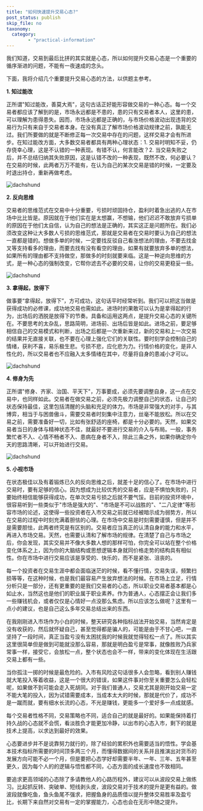 ```yaml
---
title: "如何快速提升交易心态?"
post_status: publish
skip_file: no
taxonomy:
  category:
        - "practical-information"
---
```


我们知道，交易到最后比拼的其实就是心态，所以如何提升交易心态是一个重要的循序渐进的问题，不能有一夜速成的念头。

下面，我将介绍几个重要提升交易心态的方法，以供题主参考。

**1\. 知过能改**

正所谓"知过能改，善莫大焉"，这句古话正好能形容做交易的一种心态。每一个交易者都应该了解到的是，市场永远都是不患的，患的只有交易者本人，这里的患，可以理解为患得患失。因而，市场永远都是正确的，与市场价格波动出现违背的交易行为只有来自于交易者本身。在没有真正了解市场价格波动规律之前，孰能无过。我们所要做的就是不断修正每一次交易中存在的问题，这样交易才会有所进步。在知过能改方面，大多数交易者都具有两种心理状态：1. 交易时明知不妥，仍存侥幸心理，这是不认错的一种表现。有错不认，何言能改？2. 当交易失败之后，并不总结归纳其失败原因，这是认错不改的一种表现，既然不改，何必要认？在交易的时候，此两者万万不能有，在认为自己的某次交易是错的时候，一定要及时退出持仓，重新再做考虑。

![dachshund](https://cdn.fendou.la/funstoutiao/2020/12/181712976.png "1.1.png")

**2\. 反向思维**

交易者的思维范式在交易中十分重要，亏损时顽固持仓，盈利时着急出逃的人在市场中比比皆是。原因就在于他们实在是太想赢，不想输，他们迟迟不敢放弃亏损单的原因在于他们太自信，认为自己的想法是正确的，其实这正是问题所在。我们必须改变这种让大多数人亏损的思维范式，那就是交易者在交易时要认为自己的想法一直都是错的。想做多单的时候，一定要找反驳自己看涨想法的理由，不要去找金叉等支持看多的理由，而要去找有没有看空的理由，如果有就要放弃多单的想法，如果所有的理由都不支持做空，那做多的时刻就要来临。这是一种逆向思维的方式，是一种心态的强制改变，它帮你滤去不必要的交易，让你的交易更稳妥一些。

![dachshund](https://cdn.fendou.la/funstoutiao/2020/12/181726788.png "1.2.png")

**3\. 拿得起，放得下**

做事要“拿得起，放得下”，方可成功，这句话平时经常听到。我们可以把这当做是获得成功的必修课，成功地交易也需如此。进场时的果敢可以认为是拿得起的行为，出场后的洒脱是放得下的节奏。具备和运用这两点，是提升交易心态的关键所在。不要思考的太杂乱，思路简明，进场前、出场后皆是如此。进场之前，要足够相信自己的交易模式和判断，出场之后都是一次重新来过，新的交易和上一次交易的结果并无直接关联，也不要在心理上强化它们的关联性。要时刻学会控制自己的情绪，获利不喜，易乐极生悲。亏损不悲，应化悲为力。行情价格的变化，是非人性化的，所以交易者也不应融入太多情绪在其中，尽量将自身的患减小才可以。

![dachshund](https://cdn.fendou.la/funstoutiao/2020/12/181739319.png "1.3.png")

**4\. 修身为先**

正所谓"修身、齐家、治国、平天下"，万事要成，必须先要调整自身，这一点在交易中，也同样如此。交易者在做交易之前，必须先极力调整自己的状态，让自己的状态保持最佳，这里包括清醒的头脑和充足的体力。市场是非常强大的对手，与其博弈，相当于与困兽傲斗，需要交易者时刻集中注意力，丝毫不能放松。所以在交易之前，需要准备好一切，比如有张舒适的座椅，都是十分必要的。天然，如果交易者当日的身体与精神状态不佳，就最好不要进行交易的介入与布局。一般，事务繁忙者不入、心情不畅者不入、患病在身者不入，除此三条之外，如果你确定你今天的思路清晰，可以开始进行交易。

![dachshund](https://cdn.fendou.la/funstoutiao/2020/12/181820178.png "1.4.png")

**5\. 小视市场**

在状态极佳以及有着锻炼已久的反向思维之后，就差十足的信心了。在市场中进行交易时，要有足够的信心。因为想成为比较优秀的交易者，应是不惧怕失败的，只要始终相信能够获得成功，在单次交易亏损之后就不要气馁。目前的投资环境中，很容易听到一些类似于"市场是强大的"、"市场是不可以战胜的"、"二八定律"等形容市场的论述，这使得一些投资者在入市交易之前就已经被暗示成为弱势方，所以在交易的过程中时刻充满着胆怯的心理。在市场中交易是时刻需要谨慎，但是并不是需要胆怯，此两者终究是有区别的。交易者应当真正的认清自身的能力和水平，再进入市场交易。天然，也需要认清和了解市场的规律。在清楚了自己与市场之后，你会发现，其实交易并不像大多数人想的那样可怕，你完全可以站在整个价格变化体系之上，因为你的大脑结构或思想逻辑本身就同价格走势的结构具有相似性。你在市场中进行交易应该是享受的、快乐的，而不是紧张、沮丧的。

每一个投资者在交易生涯中都会面临迷茫的时候，看不懂行情，交易失误，频繁扫损等等，在这种时候，也是我们最容易产生放弃想法的时候。在市场上立足，行情分析只是一部分，还有更重要的是我们交易者的心态，所以职业交易者基本都是心如止水，当然这也是他们的职业属于职业素养。作为普通人，心态摆正会让我们多一些赚钱机会，或者仅仅是心情好一点没那么焦虑。所以应该怎么做呢？这里有一点小的建议，也是自己这么多年交易总结出来的东西。

在我刚刚进入市场作为小白的时候，整天研究各种指标战法开始交易，当然肯定是没有收获的，然后就怀疑自己，甚至觉得都是骗人的，可能是由于不甘心吧，一直坚持了一段时间，真正当盈亏没有太困扰我的时候我就觉得轻松一点了。所以其实这里很简单但是做到可能就没那么容易，那就是明白盈亏是常事，就像胜败乃兵家常事一样，接受它，会放松一点，整个状态也会不一样，带来的变化体现在生活跟交易上都有一些。

当你孤注一掷的时候是最危险的。入市有风险这句话很多人会忽略，看到别人赚钱就大笔投入等着收益，这是一个很大的错误，如果这件事对你至关重要怎么会轻松呢，如果做不到可能会走入死胡同。对于我们普通人，交易尤其是刚开始交易一定不能大笔的投入，因为试错需要成本，当成本太大的时候，那就是代价了，成功不是一蹴而就，要有细水长流的心态，不光是赚钱，更能多一个爱好多一点成就感。

每个交易者性格不同，交易策略也不同，适合自己的就是最好的。如果能保持着打持久战的心态就不会慌，看淡胜负才能更加冷静，以出市的心态入市，剩下的就是技术上提高，以求达到最好的效果。

心态要进步并不是说靠努力就行的，除了经验的累积外也需要适当的悟性。学会基本技术指标所需要的时间顶多两三个月，而懂得数据间的关系并且推演出对货币的发展方向可能不必一个月，但是要把心态学好却需要半年、一年、三年、五年甚至更久，因为每个人的的逻辑与悟性都不同，心态方面的成长速度也不致相同。

要追求更高领域的心态除了多请教他人的心路历程外，建议可以从波段交易上做练习。比起抓反转、突破单、短线剥头皮，波段交易对于技术的提升是更有益的。做波段就像吃鱼，鱼头鱼尾不强求，把握鱼身的品质借以提升整体交易胜率及盈亏比，长期下来自然对交易有一定的掌握能力，心态也会在无形中随之提升。

